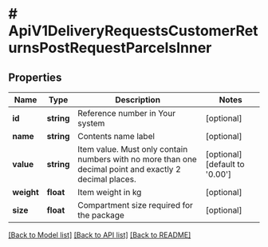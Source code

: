 # # ApiV1DeliveryRequestsCustomerReturnsPostRequestParcelsInner

## Properties

Name | Type | Description | Notes
------------ | ------------- | ------------- | -------------
**id** | **string** | Reference number in Your system | [optional]
**name** | **string** | Contents name label | [optional]
**value** | **string** | Item value. Must only contain numbers with no more than one decimal point and exactly 2 decimal places. | [optional] [default to '0.00']
**weight** | **float** | Item weight in kg | [optional]
**size** | **float** | Compartment size required for the package | [optional]

[[Back to Model list]](../../README.md#models) [[Back to API list]](../../README.md#endpoints) [[Back to README]](../../README.md)
